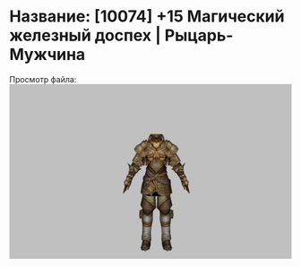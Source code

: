 # Название: [10074] +15 Магический железный доспех | Рыцарь-Мужчина

Просмотр файла:
![p000004.png](p000004.png)
